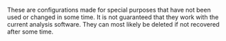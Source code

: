 These are configurations made for special purposes that have not been used or changed in some time.
It is not guaranteed that they work with the current analysis software.
They can most likely be deleted if not recovered after some time.